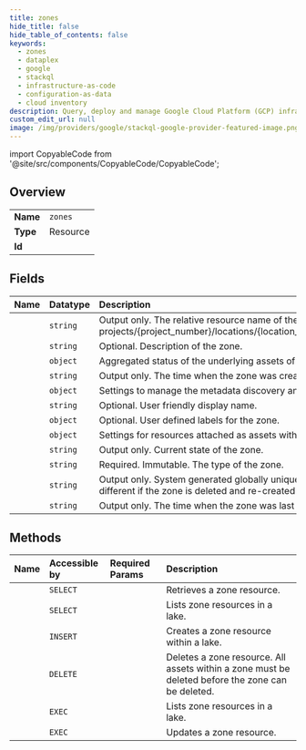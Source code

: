 ```yaml
---
title: zones
hide_title: false
hide_table_of_contents: false
keywords:
  - zones
  - dataplex
  - google    
  - stackql
  - infrastructure-as-code
  - configuration-as-data
  - cloud inventory
description: Query, deploy and manage Google Cloud Platform (GCP) infrastructure and resources using SQL
custom_edit_url: null
image: /img/providers/google/stackql-google-provider-featured-image.png
---
```


import CopyableCode from '@site/src/components/CopyableCode/CopyableCode';




## Overview
<table><tbody>
<tr><td><b>Name</b></td><td><code>zones</code></td></tr>
<tr><td><b>Type</b></td><td>Resource</td></tr>
<tr><td><b>Id</b></td><td><CopyableCode code="dataplex.zones" /></td></tr>
</tbody></table>

## Fields
| Name | Datatype | Description |
|:-----|:---------|:------------|
| <CopyableCode code="name" /> | `string` | Output only. The relative resource name of the zone, of the form: projects/&#123;project_number&#125;/locations/&#123;location_id&#125;/lakes/&#123;lake_id&#125;/zones/&#123;zone_id&#125;. |
| <CopyableCode code="description" /> | `string` | Optional. Description of the zone. |
| <CopyableCode code="assetStatus" /> | `object` | Aggregated status of the underlying assets of a lake or zone. |
| <CopyableCode code="createTime" /> | `string` | Output only. The time when the zone was created. |
| <CopyableCode code="discoverySpec" /> | `object` | Settings to manage the metadata discovery and publishing in a zone. |
| <CopyableCode code="displayName" /> | `string` | Optional. User friendly display name. |
| <CopyableCode code="labels" /> | `object` | Optional. User defined labels for the zone. |
| <CopyableCode code="resourceSpec" /> | `object` | Settings for resources attached as assets within a zone. |
| <CopyableCode code="state" /> | `string` | Output only. Current state of the zone. |
| <CopyableCode code="type" /> | `string` | Required. Immutable. The type of the zone. |
| <CopyableCode code="uid" /> | `string` | Output only. System generated globally unique ID for the zone. This ID will be different if the zone is deleted and re-created with the same name. |
| <CopyableCode code="updateTime" /> | `string` | Output only. The time when the zone was last updated. |
## Methods
| Name | Accessible by | Required Params | Description |
|:-----|:--------------|:----------------|:------------|
| <CopyableCode code="projects_locations_lakes_zones_get" /> | `SELECT` | <CopyableCode code="lakesId, locationsId, projectsId, zonesId" /> | Retrieves a zone resource. |
| <CopyableCode code="projects_locations_lakes_zones_list" /> | `SELECT` | <CopyableCode code="lakesId, locationsId, projectsId" /> | Lists zone resources in a lake. |
| <CopyableCode code="projects_locations_lakes_zones_create" /> | `INSERT` | <CopyableCode code="lakesId, locationsId, projectsId" /> | Creates a zone resource within a lake. |
| <CopyableCode code="projects_locations_lakes_zones_delete" /> | `DELETE` | <CopyableCode code="lakesId, locationsId, projectsId, zonesId" /> | Deletes a zone resource. All assets within a zone must be deleted before the zone can be deleted. |
| <CopyableCode code="_projects_locations_lakes_zones_list" /> | `EXEC` | <CopyableCode code="lakesId, locationsId, projectsId" /> | Lists zone resources in a lake. |
| <CopyableCode code="projects_locations_lakes_zones_patch" /> | `EXEC` | <CopyableCode code="lakesId, locationsId, projectsId, zonesId" /> | Updates a zone resource. |
